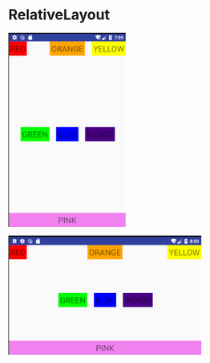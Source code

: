 # RelativeLayout


![RelativeLayout1](https://github.com/wstelly/AndroidLayout/blob/master/relativelayout1.png)

![RelativeLayout1](https://github.com/wstelly/AndroidLayout/blob/master/relativelayout2.png)
